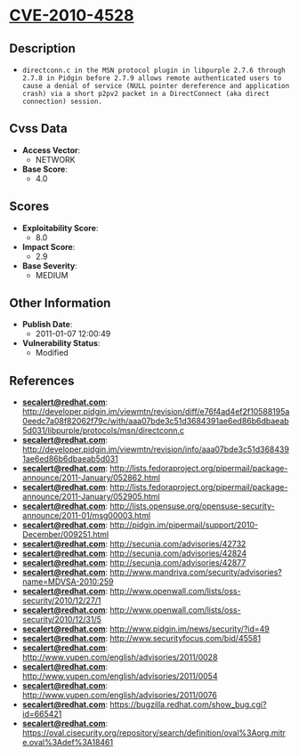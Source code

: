 
# [CVE-2010-4528](https://cve.mitre.org/cgi-bin/cvename.cgi?name=CVE-2010-4528)

## Description

- `directconn.c in the MSN protocol plugin in libpurple 2.7.6 through 2.7.8 in Pidgin before 2.7.9 allows remote authenticated users to cause a denial of service (NULL pointer dereference and application crash) via a short p2pv2 packet in a DirectConnect (aka direct connection) session.`

## Cvss Data

- **Access Vector**:
  - NETWORK
- **Base Score**:
  - 4.0

## Scores

- **Exploitability Score**:
  - 8.0
- **Impact Score**:
  - 2.9
- **Base Severity**:
  - MEDIUM

## Other Information

- **Publish Date**:
  - 2011-01-07 12:00:49
- **Vulnerability Status**:
  - Modified

## References

- **secalert@redhat.com**: http://developer.pidgin.im/viewmtn/revision/diff/e76f4ad4ef2f10588195a0eedc7a08f82062f79c/with/aaa07bde3c51d3684391ae6ed86b6dbaeab5d031/libpurple/protocols/msn/directconn.c
- **secalert@redhat.com**: http://developer.pidgin.im/viewmtn/revision/info/aaa07bde3c51d3684391ae6ed86b6dbaeab5d031
- **secalert@redhat.com**: http://lists.fedoraproject.org/pipermail/package-announce/2011-January/052862.html
- **secalert@redhat.com**: http://lists.fedoraproject.org/pipermail/package-announce/2011-January/052905.html
- **secalert@redhat.com**: http://lists.opensuse.org/opensuse-security-announce/2011-01/msg00003.html
- **secalert@redhat.com**: http://pidgin.im/pipermail/support/2010-December/009251.html
- **secalert@redhat.com**: http://secunia.com/advisories/42732
- **secalert@redhat.com**: http://secunia.com/advisories/42824
- **secalert@redhat.com**: http://secunia.com/advisories/42877
- **secalert@redhat.com**: http://www.mandriva.com/security/advisories?name=MDVSA-2010:259
- **secalert@redhat.com**: http://www.openwall.com/lists/oss-security/2010/12/27/1
- **secalert@redhat.com**: http://www.openwall.com/lists/oss-security/2010/12/31/5
- **secalert@redhat.com**: http://www.pidgin.im/news/security/?id=49
- **secalert@redhat.com**: http://www.securityfocus.com/bid/45581
- **secalert@redhat.com**: http://www.vupen.com/english/advisories/2011/0028
- **secalert@redhat.com**: http://www.vupen.com/english/advisories/2011/0054
- **secalert@redhat.com**: http://www.vupen.com/english/advisories/2011/0076
- **secalert@redhat.com**: https://bugzilla.redhat.com/show_bug.cgi?id=665421
- **secalert@redhat.com**: https://oval.cisecurity.org/repository/search/definition/oval%3Aorg.mitre.oval%3Adef%3A18461
